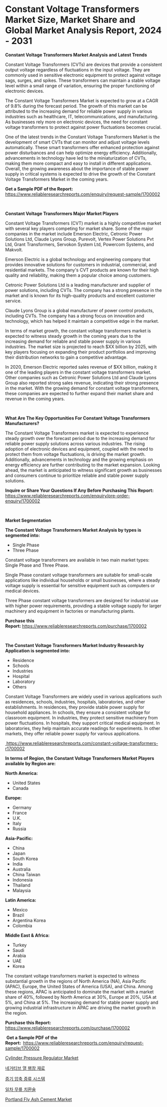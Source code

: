 <p><h1>Constant Voltage Transformers Market Size, Market Share and Global Market Analysis Report, 2024 - 2031</h1></p><p><strong>Constant Voltage Transformers Market Analysis and Latest Trends</strong></p>
<p><p>Constant Voltage Transformers (CVTs) are devices that provide a consistent output voltage regardless of fluctuations in the input voltage. They are commonly used in sensitive electronic equipment to protect against voltage sags, surges, and spikes. These transformers can maintain a stable voltage level within a small range of variation, ensuring the proper functioning of electronic devices.</p><p>The Constant Voltage Transformers Market is expected to grow at a CAGR of 9.8% during the forecast period. The growth of this market can be attributed to the increasing demand for reliable power supply in various industries such as healthcare, IT, telecommunications, and manufacturing. As businesses rely more on electronic devices, the need for constant voltage transformers to protect against power fluctuations becomes crucial.</p><p>One of the latest trends in the Constant Voltage Transformers Market is the development of smart CVTs that can monitor and adjust voltage levels automatically. These smart transformers offer enhanced protection against power disturbances and can help optimize energy efficiency. Additionally, advancements in technology have led to the miniaturization of CVTs, making them more compact and easy to install in different applications. Overall, the growing awareness about the importance of stable power supply in critical systems is expected to drive the growth of the Constant Voltage Transformers Market in the coming years.</p></p>
<p><strong>Get a Sample PDF of the Report:&nbsp;</strong> <a href="https://www.reliableresearchreports.com/enquiry/request-sample/1700002">https://www.reliableresearchreports.com/enquiry/request-sample/1700002</a></p>
<p>&nbsp;</p>
<p><strong>Constant Voltage Transformers Major Market Players</strong></p>
<p><p>Constant Voltage Transformers (CVT) market is a highly competitive market with several key players competing for market share. Some of the major companies in the market include Emerson Electric, Cetronic Power Solutions Ltd, Claude Lyons Group, Purevolt, Vertex Power Solutions Pvt Ltd, Grant Transformers, Servokon System Ltd, Powercom Systems, and Makvolt.</p><p>Emerson Electric is a global technology and engineering company that provides innovative solutions for customers in industrial, commercial, and residential markets. The company's CVT products are known for their high quality and reliability, making them a popular choice among customers.</p><p>Cetronic Power Solutions Ltd is a leading manufacturer and supplier of power solutions, including CVTs. The company has a strong presence in the market and is known for its high-quality products and excellent customer service.</p><p>Claude Lyons Group is a global manufacturer of power control products, including CVTs. The company has a strong focus on innovation and technology, which has helped it maintain a competitive edge in the market.</p><p>In terms of market growth, the constant voltage transformers market is expected to witness steady growth in the coming years due to the increasing demand for reliable and stable power supply in various industries. The market size is projected to reach $XX billion by 2025, with key players focusing on expanding their product portfolios and improving their distribution networks to gain a competitive advantage.</p><p>In 2020, Emerson Electric reported sales revenue of $XX billion, making it one of the leading players in the constant voltage transformers market. Other companies such as Cetronic Power Solutions Ltd and Claude Lyons Group also reported strong sales revenue, indicating their strong presence in the market. With the growing demand for constant voltage transformers, these companies are expected to further expand their market share and revenue in the coming years.</p></p>
<p>&nbsp;</p>
<p><strong>What Are The Key Opportunities For Constant Voltage Transformers Manufacturers?</strong></p>
<p><p>The Constant Voltage Transformers market is expected to experience steady growth over the forecast period due to the increasing demand for reliable power supply solutions across various industries. The rising adoption of electronic devices and equipment, coupled with the need to protect them from voltage fluctuations, is driving the market growth. Additionally, advancements in technology and the growing emphasis on energy efficiency are further contributing to the market expansion. Looking ahead, the market is anticipated to witness significant growth as businesses and consumers continue to prioritize reliable and stable power supply solutions.</p></p>
<p><strong>Inquire or Share Your Questions If Any Before Purchasing This Report:</strong> <a href="https://www.reliableresearchreports.com/enquiry/pre-order-enquiry/1700002">https://www.reliableresearchreports.com/enquiry/pre-order-enquiry/1700002</a></p>
<p>&nbsp;</p>
<p><strong>Market Segmentation</strong></p>
<p><strong>The Constant Voltage Transformers Market Analysis by types is segmented into:</strong></p>
<p><ul><li>Single Phase</li><li>Three Phase</li></ul></p>
<p><p>Constant voltage transformers are available in two main market types: Single Phase and Three Phase. </p><p>Single Phase constant voltage transformers are suitable for small-scale applications like individual households or small businesses, where a steady voltage supply is essential for sensitive equipment such as computers or medical devices. </p><p>Three Phase constant voltage transformers are designed for industrial use with higher power requirements, providing a stable voltage supply for larger machinery and equipment in factories or manufacturing plants.</p></p>
<p><strong>Purchase this Report:&nbsp;</strong><a href="https://www.reliableresearchreports.com/purchase/1700002">https://www.reliableresearchreports.com/purchase/1700002</a></p>
<p>&nbsp;</p>
<p><strong>The Constant Voltage Transformers Market Industry Research by Application is segmented into:</strong></p>
<p><ul><li>Residence</li><li>Schools</li><li>Industries</li><li>Hospital</li><li>Laboratory</li><li>Others</li></ul></p>
<p><p>Constant Voltage Transformers are widely used in various applications such as residences, schools, industries, hospitals, laboratories, and other establishments. In residences, they provide stable power supply for household appliances. In schools, they ensure a consistent voltage for classroom equipment. In industries, they protect sensitive machinery from power fluctuations. In hospitals, they support critical medical equipment. In laboratories, they help maintain accurate readings for experiments. In other markets, they offer reliable power supply for various applications.</p></p>
<p><a href="https://www.reliableresearchreports.com/constant-voltage-transformers-r1700002">&nbsp;https://www.reliableresearchreports.com/constant-voltage-transformers-r1700002</a></p>
<p><strong>In terms of Region, the Constant Voltage Transformers Market Players available by Region are:</strong></p>
<p>
    <p> <strong> North America: </strong>
        <ul>
            <li>United States</li>
            <li>Canada</li>
        </ul>
        </p> 
    <p> <strong> Europe: </strong>
        <ul>
            <li>Germany</li>
            <li>France</li>
            <li>U.K.</li>
            <li>Italy</li>
            <li>Russia</li>
        </ul>
        </p> 
    <p> <strong> Asia-Pacific: </strong>
        <ul>
            <li>China</li>
            <li>Japan</li>
            <li>South Korea</li>
            <li>India</li>
            <li>Australia</li>
            <li>China Taiwan</li>
            <li>Indonesia</li>
            <li>Thailand</li>
            <li>Malaysia</li>
        </ul>
        </p> 
    <p> <strong> Latin America: </strong>
        <ul>
            <li>Mexico</li>
            <li>Brazil</li>
            <li>Argentina Korea</li>
            <li>Colombia</li>
        </ul>
        </p> 
    <p> <strong> Middle East & Africa: </strong>
        <ul>
            <li>Turkey</li>
            <li>Saudi</li>
            <li>Arabia</li>
            <li>UAE</li>
            <li>Korea</li>
        </ul>
    </p>
    </p>
<p><p>The constant voltage transformers market is expected to witness substantial growth in the regions of North America (NA), Asia Pacific (APAC), Europe, the United States of America (USA), and China. Among these regions, APAC is anticipated to dominate the market with a market share of 40%, followed by North America at 30%, Europe at 20%, USA at 5%, and China at 5%. The increasing demand for stable power supply and growing industrial infrastructure in APAC are driving the market growth in the region.</p></p>
<p><strong>Purchase this Report: </strong><a href="https://www.reliableresearchreports.com/purchase/1700002">https://www.reliableresearchreports.com/purchase/1700002</a></p>
<p>&nbsp;<strong>Get a Sample PDF of the Report:&nbsp;&nbsp;</strong><a href="https://www.reliableresearchreports.com/enquiry/request-sample/1700002">https://www.reliableresearchreports.com/enquiry/request-sample/1700002</a></p>
<p><strong></strong></p>
<p><p><a href="https://github.com/GroverBarry/Market-Research-Report-List-5/blob/main/cylinder-pressure-regulator-market.md">Cylinder Pressure Regulator Market</a></p><p><a href="https://github.com/iansanftyord09878/Market-Research-Report-List-1/blob/main/658843364615.md">네거티브 열 팽창 재료</a></p><p><a href="https://github.com/TitusBoyer1/Market-Research-Report-List-1/blob/main/124477264616.md">증기 압축 증류 시스템</a></p><p><a href="https://medium.com/@francescaove76856/%ED%87%B4%ED%96%89%EC%84%B1-%EA%B4%80%EC%A0%88%EC%97%BC-%ED%99%98%EC%9E%90%EB%A5%BC-%EB%8C%80%EC%83%81%EC%9C%BC%EB%A1%9C-%ED%95%9C-%EC%B4%88%EA%B8%B0-%EB%AC%B4%EB%A6%8E-%EA%B5%90%ED%99%98-%EC%8B%9C%EC%9E%A5-%EC%84%B1%EA%B3%B5%EC%A0%81%EC%9D%B8-%EB%B9%84%EC%A6%88%EB%8B%88%EC%8A%A4-%EC%A0%84%EB%9E%B5%EC%9D%98-%EC%97%B4%EC%87%A02031%EB%85%84%EA%B9%8C%EC%A7%80%EC%9D%98-%EC%98%88%EC%B8%A1-1f3963fe7403">일차 무릎 치환술</a></p><p><a href="https://www.linkedin.com/pulse/portland-fly-ash-cement-market-research-report-its-history-hzosf">Portland Fly Ash Cement Market</a></p></p>